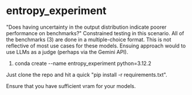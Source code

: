 # entropy_experiment
"Does having uncertainty in the output distribution indicate poorer performance on benchmarks?" Constrained testing in this scenario. All of the benchmarks (3) are done in a multiple-choice format.  This is not reflective of most use cases for these models. Ensuing approach would to use LLMs as a judge (perhaps via the Gemini API).

1) conda create --name entropy_experiment python=3.12.2

Just clone the repo and hit a quick "pip install -r requirements.txt".

Ensure that you have sufficient vram for your models.
